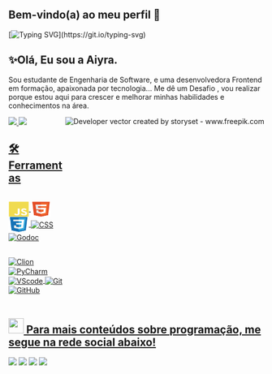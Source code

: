 ## Bem-vindo(a) ao meu perfil 💜
[![Typing SVG](https://readme-typing-svg.herokuapp.com/?color=ff0084b5&size=35&center=true&vCenter=true&width=1000&lines=Hi,+My+name+is+Vitória;I'm+21+years+old;I'm+from+Brazil;Be+Welcome!+💜;안녕하세요+💜;こんにちは+💜;)](https://git.io/typing-svg)

## ✨Olá, Eu sou a Aiyra.
Sou estudante de Engenharia de Software, e uma desenvolvedora Frontend em formação, apaixonada por tecnologia... Me dê um Desafio , vou realizar porque estou aqui para crescer e melhorar minhas habilidades e conhecimentos na área.

<img align="right" alt="Developer vector created by storyset - www.freepik.com" height="380" src="https://user-images.githubusercontent.com/97471199/230774187-e482399b-492c-4c17-a831-0314bf90526e.png">

 <div>
   <a href="https://github.com/aiyra20">
   <img height="180em" src="https://github-readme-stats.vercel.app/api?username=aiyra20&show_icons=true&theme=radical&include_all_commits=true&count_private=true"/>
   <img height="180em" src="https://github-readme-stats.vercel.app/api/top-langs/?username=aiyra20&layout=compact&langs_count=6&theme=radical"/>
</div>

## 🛠 Ferramentas

<div style="display: inline_block"><br>
  <img align="center" alt="Js" height="30" width="40" src="https://raw.githubusercontent.com/devicons/devicon/master/icons/javascript/javascript-plain.svg ">
  <img align="center" alt="HTML" height="30" width="40" src="https://raw.githubusercontent.com/devicons/devicon/master/icons/html5/html5-original.svg ">
  <img align="center" alt="CSS" height="30" width="40" src="https://raw.githubusercontent.com/devicons/devicon/master/icons/css3/css3-original.svg ">
  <img align="center" alt="CSS" height="30" width="40" src="https://cdn.jsdelivr.net/gh/devicons/devicon@latest/icons/python/python-original.svg">
  <img align="center" alt="Godoc" height="30" width="40" src="https://cdn.jsdelivr.net/gh/devicons/devicon@latest/icons/godot/godot-original.svg">
 
 ##
 
  <img align="center" alt="Clion" height="30" width="40" src="https://cdn.jsdelivr.net/gh/devicons/devicon@latest/icons/clion/clion-original.svg">
  <img align="center" alt="PyCharm" height="30" width="40" src="https://cdn.jsdelivr.net/gh/devicons/devicon@latest/icons/pycharm/pycharm-original.svg">          
  <img align="center" alt="VScode" height="30" width="40" src="https://cdn.jsdelivr.net/gh/devicons/devicon@latest/icons/vscode/vscode-original.svg">
  <img align="center" alt="Git" height="30" width="40" src="https://cdn.jsdelivr.net/gh/devicons/devicon@latest/icons/git/git-original.svg">
  <img align="center" alt="GitHub" height="30" width="40" src="https://cdn.jsdelivr.net/gh/devicons/devicon@latest/icons/github/github-original.svg">
 </div>

 
<br>

##  <img src="https://github.com/emersonpessoa01/dio-lab-open-source/blob/main/image/gifs/animated-flame-01.gif" width="30px" height="30px">  Para mais conteúdos sobre programação, me segue na rede social abaixo!
 
<div>
  <a href="https://instagram.com/aiyra.1_" target="_blank"><img src="https://img.shields.io/badge/-Instagram-%23E4405F?style=for-the- badge&logo=instagram&logoColor=white" target="_blank"></a>
  <a href="" target="_blank"><img src="https://img.shields.io/badge/Discord-7289DA?style=for-the-badge&logo= discord&logoColor=white" target="_blank"></a>
  <a href = "mailto:m.vitoria4222@outlook.com"><img src="https://img.shields.io/badge/-Outlook-%23333?style=for-the-badge&logo=outlook&logoColor=white" alvo ="_blank"></a>
  <a href="" target="_blank"><img src="https://img.shields.io/badge/-LinkedIn-%230077B5?style= for-the-badge&logo=linkedin&logoColor=white" target="_blank"></a>
</div>
